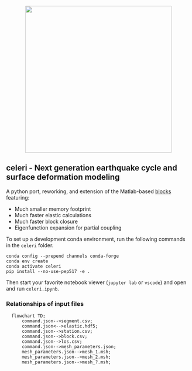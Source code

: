 <p align="center">
  <img src="https://user-images.githubusercontent.com/4225359/132613223-257e6e17-83bd-49a4-8bbc-326cc117f6ec.png" width=400 />
</p>

## celeri - Next generation earthquake cycle and surface deformation modeling
A python port, reworking, and extension of the Matlab-based [blocks](https://github.com/jploveless/Blocks) featuring:
- Much smaller memory footprint
- Much faster elastic calculations
- Much faster block closure
- Eigenfunction expansion for partial coupling

To set up a development conda environment, run the following commands in the `celeri` folder.
```
conda config --prepend channels conda-forge
conda env create
conda activate celeri
pip install --no-use-pep517 -e .
```

Then start your favorite notebook viewer (`jupyter lab` or `vscode`) and open and run `celeri.ipynb`.

### Relationships of input files
```mermaid
  flowchart TD;
      command.json-->segment.csv;
      command.json<-->elastic.hdf5;
      command.json-->station.csv;
      command.json-->block.csv;
      command.json-->los.csv;
      command.json-->mesh_parameters.json;
      mesh_parameters.json-->mesh_1.msh;
      mesh_parameters.json-->mesh_2.msh;
      mesh_parameters.json-->mesh_?.msh;
```
